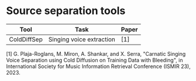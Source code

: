 # Source separation tools

| **Tool**                  | **Task**                         | **Paper** |
|---------------------------|----------------------------------|-----------|
| ColdDiffSep               | Singing voice extraction         | [1]       |


[1] G. Plaja-Roglans, M. Miron, A. Shankar, and X. Serra, "Carnatic Singing Voice Separation using Cold Diffusion on Training Data with Bleeding", in International Society for Music Information Retrieval Conference (ISMIR 23), 2023. 